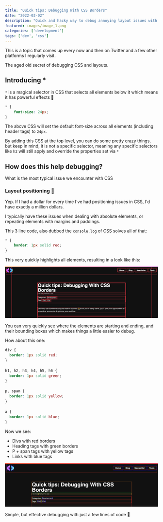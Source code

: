 ```yaml
---
title: "Quick tips: Debugging With CSS Borders"
date: "2022-03-02"
description: "Quick and hacky way to debug annoying layout issues with CSS"
featured: images/image_1.png
categories: ['development']
tags: ['dev', 'css']
---
```


This is a topic that comes up every now and then on Twitter and a few other platforms I regularly visit.

The aged old secret of debugging CSS and layouts.

## Introducing *

`*` is a magical selector in CSS that selects all elements below it which means it has powerful effects 💪

```css
* {
    font-size: 24px;
}
```

The above CSS will set the default font-size across all elements (including header tags) to `24px`.

By adding this CSS at the top level, you can do some pretty crazy things, but keep in mind, it is not a specific selector, meaning any specific selectors like `h2` will still apply and override the properties set via `*`

## How does this help debugging?

What is the most typical issue we encounter with CSS

### Layout positioning 🤦

Yep. If I had a dollar for every time I've had positioning issues in CSS, I'd have exactly a million dollars.

I typically have these issues when dealing with absolute elements, or repeating elements with margins and paddings.

This 3 line code, also dubbed the `console.log` of CSS solves all of that:

```css
* {
    border: 1px solid red;
}
```

This very quickly highlights all elements, resulting in a look like this:

![](images/image_1.png)

You can very quickly see where the elements are starting and ending, and their bounding boxes which makes things a little easier to debug.

How about this one:

```css
div {
  border: 1px solid red;
}

h1, h2, h3, h4, h5, h6 {
  border: 1px solid green;
}

p, span {
  border: 1px solid yellow;
}

a {
  border: 1px solid blue;
}
```

Now we see:

- Divs with red borders
- Heading tags with green borders
- P + span tags with yellow tags 
- Links with blue tags

![](images/image_2.png)

Simple, but effective debugging with just a few lines of code 🚀